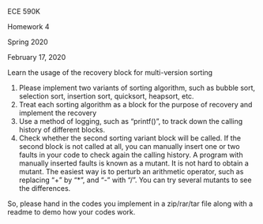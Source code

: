 ECE 590K 

Homework 4

Spring 2020

February 17, 2020

Learn the usage of the recovery block for multi-version sorting

1. Please implement two variants of sorting algorithm, such as bubble sort, selection sort, insertion sort, quicksort, heapsort, etc. 
2. Treat each sorting algorithm as a block for the purpose of recovery and implement the recovery 
3. Use a method of logging, such as “printf()”, to track down the calling history of different blocks. 
4. Check whether the second sorting variant block will be called. If the second block is not called at all, you can manually insert one or two faults in your code to check again the calling history. A program with manually inserted faults is known as a mutant. It is not hard to obtain a mutant. The easiest way is to perturb an arithmetic operator, such as replacing “+” by “*”, and “-” with “/”. You can try several mutants to see the differences. 

So, please hand in the codes you implement in a zip/rar/tar file along with a readme to demo how your codes work. 

